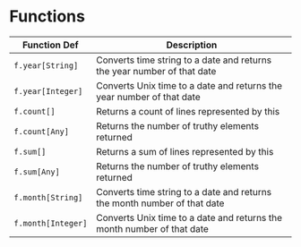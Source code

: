 # Functions

| Function Def | Description |
| --- | --- |
| `f.year[String]` | Converts time string to a date and returns the year number of that date |
| `f.year[Integer]` | Converts Unix time to a date and returns the year number of that date |
| `f.count[]` | Returns a count of lines represented by this |
| `f.count[Any]` | Returns the number of truthy elements returned |
| `f.sum[]` | Returns a sum of lines represented by this |
| `f.sum[Any]` | Returns the number of truthy elements returned |
| `f.month[String]` | Converts time string to a date and returns the month number of that date |
| `f.month[Integer]` | Converts Unix time to a date and returns the month number of that date |

